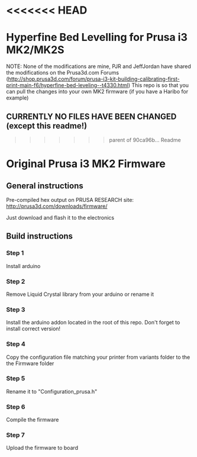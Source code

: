 <<<<<<< HEAD
=======
# Hyperfine Bed Levelling for Prusa i3 MK2/MK2S

NOTE: None of the modifications are mine, PJR and JeffJordan have shared the modifications on the Prusa3d.com Forums (http://shop.prusa3d.com/forum/prusa-i3-kit-building-calibrating-first-print-main-f6/hyperfine-bed-leveling--t4330.html)
This repo is so that you can pull the changes into your own MK2 firmware (if you have a Haribo for example)

## CURRENTLY NO FILES HAVE BEEN CHANGED (except this readme!)


>>>>>>> parent of 90ca96b... Readme
# Original Prusa i3 MK2 Firmware

## General instructions

Pre-compiled hex output on PRUSA RESEARCH site: http://prusa3d.com/downloads/firmware/

Just download and flash it to the electronics


## Build instructions

### Step 1

Install arduino

### Step 2

Remove Liquid Crystal library from your arduino or rename it

### Step 3

Install the arduino addon located in the root of this repo. Don't forget to install correct version!

### Step 4

Copy the configuration file matching your printer from variants folder to the the Firmware folder

### Step 5

Rename it to "Configuration_prusa.h"

### Step 6

Compile the firmware

### Step 7

Upload the firmware to board





